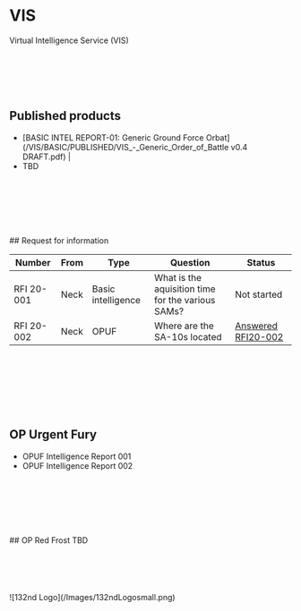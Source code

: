 # VIS
Virtual Intelligence Service (VIS)
<br>
<br>
<br>
<br>
<br>
<br>
## Published products
- [BASIC INTEL REPORT-01: Generic Ground Force Orbat](/VIS/BASIC/PUBLISHED/VIS_-_Generic_Order_of_Battle v0.4 DRAFT.pdf) |
- TBD

<br>
<br>
<br>
<br>
<br>
<br>
## Request for information

Number | From | Type | Question | Status |
---- | -------- | ---- | ------- | ------ |
RFI 20-001 | Neck | Basic intelligence | What is the aquisition time for the various SAMs? | Not started |
RFI 20-002 | Neck | OPUF | Where are the SA-10s located | [Answered RFI20-002](/VIS/OPUF/RFI/RFI20-002.html)|
<br>
<br>
<br>
<br>
<br>
<br>

## OP Urgent Fury
- OPUF Intelligence Report 001
- OPUF Intelligence Report 002 
<br>
<br>
<br>
<br>
<br>
<br>
## OP Red Frost
TBD
<br>
<br>
<br>
<br>
<br>
<br>
![132nd Logo](/Images/132ndLogosmall.png)